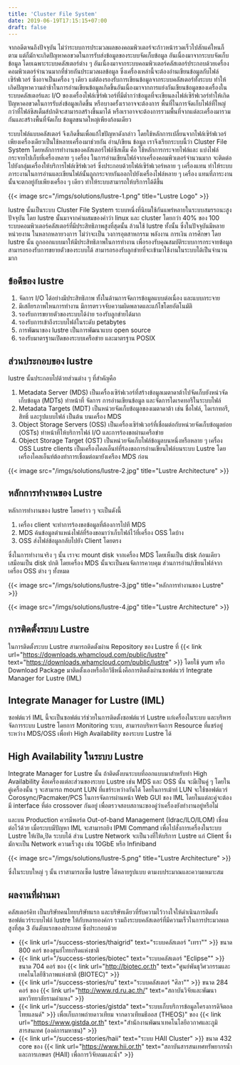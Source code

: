 ```yaml
---
title: 'Cluster File System'
date: 2019-06-19T17:15:15+07:00
draft: false
---
```


จากอดีตจนถึงปัจจุบัน ไม่ว่าระบบการประมวลผลของคอมพิวเตอร์จะก้าวหน้ารวดเร็วไปสักแค่ใหนก็ตาม แต่ก็มักจะเกิดปัญหาคอขวดในการรับส่งข้อมูลของระบบจัดเก็บข้อมูล อันเนื่องมาจากระบบจัดเก็บข้อมูล โดยเฉพาะระบบคลัสเตอร์ต่าง ๆ อันเนื่องมาจากระบบคอมพิวเตอร์คลัสเตอร์ประกอบด้วยเครื่องคอมพิวเตอร์จำนวนมากที่ช่วยกันประมวลผลข้อมูล ซึ่งเครื่องเหล่านี้จะต้องอ่านเขียนข้อมูลกับไฟล์เซิร์ฟเวอร์ ซึ่งอาจเป็นเครื่อง ๆ เดียว แต่ต้องรองรับการเขียนข้อมูลจากระบบคลัสเตอร์ทั้งระบบ ทำให้เกิดปัญหาความล่าช้าในการอ่านเขียนข้อมูลเกิดขึ้นอันเนื่องมาจากการแย่งกันเขียนข้อมูลของเครื่องในระบบคลัสเตอร์และ I/O ของเครื่องไฟล์เซิร์ฟเวอร์ที่มีต่ำกว่าข้อมูลที่จะเขียนลงไฟล์เซิร์ฟเวอร์ทำให้เกิดปัญหาคอขวดในการรับส่งข้อมูลเกิดขึ้น หรือบางครั้งเราอาจจะต้องการ พื้นที่ในการจัดเก็บไฟล์ที่ใหญ่กว่าที่ไฟล์ซิสเต็มส์ปกติจะสามารถสร้างขึ้นมาได้ หรือเราอาจจะต้องการรวมพื้นที่จากแต่ละเครื่องมารวมกันและสร้างพื้นที่จัดเก็บ ข้อมูลขนาดใหญ่เพียงก้อนเดียว

ระบบไฟล์แบบคลัสเตอร์ จึงเกิดขึ้นเพื่อแก้ไขปัญหาดังกล่าว โดยใช้หลักการเปลี่ยนจากไฟล์เซิร์ฟเวอร์เพียงเครื่องเดียวเป็นใช้หลายเครื่องมาช่วยกัน อ่าน/เขียน ข้อมูล เราจึงเรียกระบบนี้ว่า Cluster File System โดยหลักการทำงานของคลัสเตอร์ไฟล์ซิสเต็ม คือ ใช้หลักการกระจายไฟล์และ แบ่งไฟล์กระจายไปเก็บที่เครื่องหลาย ๆ เครื่อง ในการอ่านเขียนไฟล์จากเครื่องคอมพิวเตอร์จำนวนมาก จะติดต่อไปยังกลุ่มเครื่องให้บริการไฟล์เซิร์ฟเวอร์ ซึ่งประกอบด้วยไฟล์เซิร์ฟเวอร์หลาย ๆ เครื่องแทน ทำให้ระบบภาระงานในการอ่านและเขียนไฟล์นั้นถูกกระจายกันออกไปยังเครื่องไฟล์หลาย ๆ เครื่อง แทนที่ภาระงานนั้นจะตกอยู่กับเพียงเครื่อง ๆ เดียว ทำให้ระบบสามารถให้บริการได้ดีขึ้น

{{< image src="/imgs/solutions/lustre-1.png" title="Lustre Logo" >}}

lustre นั้นเป็นระบบ Cluster File System ระบบหนึ่งที่นิยมใช้กันแพร่หลายในระบบสมรรถนะสูงปัจจุบัน โดย lustre นั้นมาจากคำผสมของคำว่า linux และ cluster โดยกว่า 40% ของ 100 ระบบคอมพิวเตอร์คลัสเตอร์ที่มีประสิทธิภาพสูงที่สุดนั้น ล้วนใช้ lustre ทั้งนั้น ซึ่งในปัจจุบันมีหลายหน่วยงาน ในหลากหลายวงการ ไม่ว่าจะเป็น วงการอุตสาหกรรม พลังงาน การเงิน การศึกษา โดย lustre นั้น ถูกออกแบบมาให้มีประสิทธิภาพในการทำงาน เพื่อรองรับคุณสมบัติระบบการกระจายข้อมูล สามารถรองรับการขยายตัวของระบบได้ สามารถรองรับลูกข่ายที่จะเข้ามาใช้งานในระบบได้เป็นจำนวนมาก

## ข้อดีของ lustre

1. จัดการ I/O ได้อย่างมีประสิทธิภาพ ทั้งในด้านการจัดการข้อมูลแบบต่อเนื่อง และแบบกระจาย
2. มีเสถียรภาพใหนการทำงาน มีการตรวจจับความผิดพลาดและแก้ไขโดยอัตโนมัติ
3. รองรับการขยายตัวของระบบได้ง่าย รองรับลูกข่ายได้มาก
4. รองรับการเข้าถึงระบบไฟล์ในระดับ petabytes
5. การพัฒนาของ lustre เป็นการพัฒนาแบบ open source
6. รองรับมาตรฐานเปิดของระบบเครือข่าย และมาตรฐาน POSIX

## ส่วนประกอบของ lustre

lustre นั้นประกอบไปด้วยส่วนต่าง ๆ ที่สำคัญคือ

1. Metadata Server (MDS) เป็นเครื่องเซิร์ฟเวอร์ที่สร้างข้อมูลเมตาดาต้าไปจัดเก็บยังหน่วจัดเก็บข้อมูล (MDTs) ทำหน้าที่ จัดการ การอ่านเขียนข้อมูล และจัดการไดเรคทอรีในระบบไฟล์
2. Metadata Targets (MDT) เป็นหน่วยจัดเก็บข้อมูลของเมตาดาต้า เช่น ชื่อไฟล์, ไดเรกทอรี, สิทธิ์ และรูปแบบไฟล์ เป็นต้น บนเครื่อง MDS
3. Object Storage Servers (OSS) เป็นเครื่องเซิร์ฟเวอร์ที่เชื่อมต่อกับหน่วยจัดเก็บข้อมูลย่อย (OSTs) ทำหน้าที่ให้บริการไฟล์ I/O และการร้องขอผ่านเครือข่าย
4. Object Storage Target (OST) เป็นหน่วยจัดเก็บไฟล์ข้อมูลบนหนึ่งหรือหลาย ๆ เครื่อง OSS Lustre clients เป็นเครื่องไคลเอ็นท์ที่ร้องขอการอ่านเขียนไฟล์บนระบบ Lustre โดยเครื่องไคลเอ็นท์ต้องทำการเชื่อมต่อมายังเครือง MDS ก่อน

{{< image src="/imgs/solutions/lustre-2.jpg" title="Lustre Architecture" >}}

## หลักการทำงานของ Lustre

หลักการทำงานของ lustre โดยคร่าว ๆ จะเป็นดังนี้

1. เครื่อง client จะทำการร้องขอข้อมูลที่ต้องการไปที MDS
2. MDS ค้นข้อมูลตำแหน่งไฟล์ที่ร้องขอมาว่าเก็บไฟล์ไว้ที่เครื่อง OSS ใดบ้าง
3. OSS ส่งไฟล์ข้อมูลกลับไปยัง Client โดยตรง

ซึ่งในการทำงานจริง ๆ นั้น เราจะ mount disk จากเครื่อง MDS โดยเห็นเป็น disk ก้อนเดียว เสมือนเป็น disk ปกติ โดยเครื่อง MDS นั้นจะเป็นคนจัดการควบคุม ส่วนการอ่าน/เขียนไฟล์จากเครื่อง OSS ต่าง ๆ ทั้งหมด

{{< image src="/imgs/solutions/lustre-3.jpg" title="หลักการทำงานของ Lustre" >}}

{{< image src="/imgs/solutions/lustre-4.jpg" title="Lustre Architecture" >}}

## การติดตั้งระบบ Lustre

ในการติดตั้งระบบ Lustre สามารถติดตั้งผ่าน Repository ของ Lustre ที่ {{< link url="https://downloads.whamcloud.com/public/lustre" text="https://downloads.whamcloud.com/public/lustre" >}} โดยใช้ yum หรือ Download Package มาติดตั้งเองหรืออีกวิธีหนึ่งคือการติดตั้งผ่านซอฟต์แวร์ Integrate Manager for Lustre (IML)

## Integrate Manager for Lustre (IML)

ซอฟต์แวร์ IML นี้จะเป็นซอฟต์แวร์ช่วยในการติดตั้งซอฟต์แวร์ Lustre แก่เครื่องในระบบ และบริหารจัดการระบบ Lustre โดยการ Monitoring ระบบ, สามารถบริหารจัดการ Resource ที่แชร์อยู่ระหว่าง MDS/OSS เพื่อทำ High Availability ของระบบ Lustre ได้

## High Availability ในระบบ Lustre

Integrate Manager for Lustre นั้น ถ้าติดตั้งบนระบบที่ออกแบบมาสำหรับทำ High Availability คือเครื่องแต่ละส่วนของระบบ Lustre เช่น MDS และ OSS นั้น จะมีเป็นคู่ ๆ โดยในคู่เครื่องนั้น ๆ จะสามารถ mount LUN ที่แชร์ระหว่างกันได้ โดยในการเม้าท์ LUN จะใช้ซอฟต์แวร์ Corosync/Pacmaker/PCS ในการจัดการผ่านหน้า Web GUI ของ IML โดยในแต่ละคู่จะต้องมี interface ที่ต่อ crossover กันอยู่ เพื่อตรวจสอบสถานะของคู่ว่าเครื่องยังทำงานอยู่หรือไม่

และบน Production ควรมีพอร์ต Out-of-band Management (Idrac/ILO/ILOM) เชื่อมต่อไว้ด้วย เมื่อระบบมีปัญหา IML จะสามารถยิง IPMI Command เพื่อไปสั่งการเครื่องในระบบ Lustre ให้เปิด,ปิด ระบบได้ ส่วน Lustre Network จะเป็นวงที่ให้บริการ Lustre แก่ Client ซึ่งมักจะเป็น Network ความเร็วสูง เช่น 10GbE หรือ Infiniband

{{< image src="/imgs/solutions/lustre-5.png" title="Lustre Architecture" >}}

ซึ่งในระบบใหญ่ ๆ นั้น เราสามารถเซ็ต lustre ได้หลายรูปแบบ ตามงบประมาณและความเหมาะสม

## ผลงานที่ผ่านมา

คลัสเตอร์คิท เป็นบริษัทคนไทยบริษัทแรก และบริษัทเดียวที่รับความไว้วางใจให้ดำเนินการติดตั้งซอฟต์แวร์ระบบไฟล์ lustre ให้กับหลายองค์กร รวมถึงระบบคลัสเตอร์ที่มีความเร็วในการประมวลผลสูงที่สุด 3 อันดับแรกของประเทศ ซึ่งประกอบด้วย

- {{< link url="/success-stories/thaigrid" text="ระบบคลัสเตอร์ \"เทรา\"" >}} ขนาด 800 คอร์ ของศูนย์ไทยกริดแห่งชาติ
- {{< link url="/success-stories/biotec" text="ระบบคลัสเตอร์ \"Eclipse\"" >}} ขนาด 704 คอร์ ของ {{< link url="http://biotec.or.th" text="ศูนย์พันธุวิศวกรรมและเทคโนโลยีชีวภาพแห่งชาติ (BIOTEC)" >}}
- {{< link url="/success-stories/ru" text="ระบบคลัสเตอร์ \"ศิลา\"" >}} ขนาด 284 คอร์ ของ {{< link url="http://www.rd.ru.ac.th/" text="สถาบันวิจัยและพัฒนา มหาวิทยาลัยรามคำแหง" >}}
- {{< link url="/success-stories/gistda" text="ระบบเก็บบริการข้อมูลโครงการดิจิตอลไทยแลนด์" >}} เพื่อเก็บภาพถ่ายดาวเทียม จากดาวเทียมธีออส (THEOS)" ของ {{< link url="https://www.gistda.or.th" text="สำนักงานพัฒนาเทคโนโลยีอวกาศและภูมิสารสนเทศ (องค์การมหาชน)" >}}
- {{< link url="/success-stories/haii" text="ระบบ HAII Cluster" >}} ขนาด 432 core ของ {{< link url="https://www.hii.or.th" text="สถาบันสารสนเทศทรัพยากรน้ำและการเกษตร (HAII) เพื่อการวิจัยลมและน้ำ" >}}
